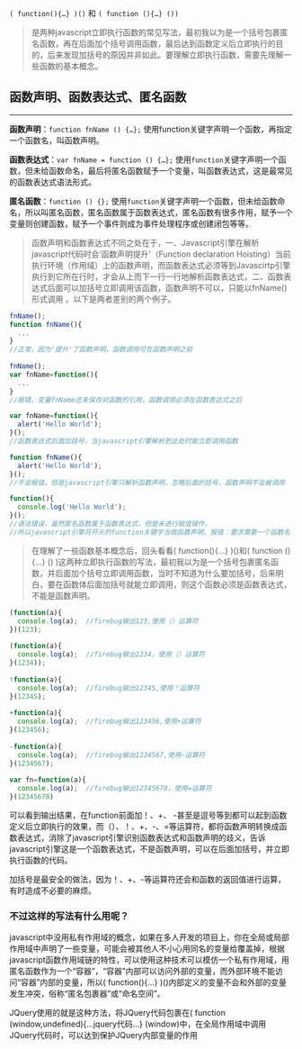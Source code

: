 `( function(){…} )()` 和 `( function (){…} ())`
> 是两种javascript立即执行函数的常见写法，最初我以为是一个括号包裹匿名函数，再在后面加个括号调用函数，最后达到函数定义后立即执行的目的，后来发现加括号的原因并非如此。要理解立即执行函数，需要先理解一些函数的基本概念。

## 函数声明、函数表达式、匿名函数
---
**函数声明**：`function fnName () {…};` 使用function关键字声明一个函数，再指定一个函数名，叫函数声明。

**函数表达式**：`var fnName = function () {…};` 使用`function`关键字声明一个函数，但未给函数命名，最后将匿名函数赋予一个变量，叫函数表达式，这是最常见的函数表达式语法形式。

**匿名函数**：`function () {};` 使用`function`关键字声明一个函数，但未给函数命名，所以叫匿名函数，匿名函数属于函数表达式，匿名函数有很多作用，赋予一个变量则创建函数，赋予一个事件则成为事件处理程序或创建闭包等等。

> 函数声明和函数表达式不同之处在于，一、Javascript引擎在解析javascript代码时会‘函数声明提升'（Function declaration Hoisting）当前执行环境（作用域）上的函数声明，而函数表达式必须等到Javascirtp引擎执行到它所在行时，才会从上而下一行一行地解析函数表达式，二、函数表达式后面可以加括号立即调用该函数，函数声明不可以，只能以fnName()形式调用 。以下是两者差别的两个例子。

```javascript
fnName();
function fnName(){
  ...
}
//正常，因为‘提升'了函数声明，函数调用可在函数声明之前
 
fnName();
var fnName=function(){
  ...
}
//报错，变量fnName还未保存对函数的引用，函数调用必须在函数表达式之后

var fnName=function(){
  alert('Hello World');
}();
//函数表达式后面加括号，当javascript引擎解析到此处时能立即调用函数

function fnName(){
  alert('Hello World');
}();
//不会报错，但是javascript引擎只解析函数声明，忽略后面的括号，函数声明不会被调用

function(){
  console.log('Hello World');  
}();
//语法错误，虽然匿名函数属于函数表达式，但是未进行赋值操作，
//所以javascript引擎将开头的function关键字当做函数声明，报错：要求需要一个函数名
```

> 在理解了一些函数基本概念后，回头看看( function(){…} )()和( function (){…} () )这两种立即执行函数的写法，最初我以为是一个括号包裹匿名函数，并后面加个括号立即调用函数，当时不知道为什么要加括号，后来明白，要在函数体后面加括号就能立即调用，则这个函数必须是函数表达式，不能是函数声明。

```javascript
(function(a){
  console.log(a);  //firebug输出123,使用（）运算符
})(123);
 
(function(a){
  console.log(a);  //firebug输出1234，使用（）运算符
}(1234));
 
!function(a){
  console.log(a);  //firebug输出12345,使用！运算符
}(12345);
 
+function(a){
  console.log(a);  //firebug输出123456,使用+运算符
}(123456);
 
-function(a){
  console.log(a);  //firebug输出1234567,使用-运算符
}(1234567);
 
var fn=function(a){
  console.log(a);  //firebug输出12345678，使用=运算符
}(12345678)
```

可以看到输出结果，在function前面加！、+、 -甚至是逗号等到都可以起到函数定义后立即执行的效果，而（）、！、+、-、=等运算符，都将函数声明转换成函数表达式，消除了javascript引擎识别函数表达式和函数声明的歧义，告诉javascript引擎这是一个函数表达式，不是函数声明，可以在后面加括号，并立即执行函数的代码。

加括号是最安全的做法，因为！、+、-等运算符还会和函数的返回值进行运算，有时造成不必要的麻烦。

### 不过这样的写法有什么用呢？

javascript中没用私有作用域的概念，如果在多人开发的项目上，你在全局或局部作用域中声明了一些变量，可能会被其他人不小心用同名的变量给覆盖掉，根据javascript函数作用域链的特性，可以使用这种技术可以模仿一个私有作用域，用匿名函数作为一个“容器”，“容器”内部可以访问外部的变量，而外部环境不能访问“容器”内部的变量，所以( function(){…} )()内部定义的变量不会和外部的变量发生冲突，俗称“匿名包裹器”或“命名空间”。

JQuery使用的就是这种方法，将JQuery代码包裹在( function (window,undefined){…jquery代码…} (window)中，在全局作用域中调用JQuery代码时，可以达到保护JQuery内部变量的作用